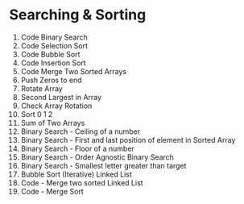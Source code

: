 
# Searching & Sorting

1.  Code Binary Search
2.  Code Selection Sort
3.  Code Bubble Sort
4.  Code Insertion Sort
5.  Code Merge Two Sorted Arrays
6.  Push Zeros to end
7.  Rotate Array
8.  Second Largest in Array
9.  Check Array Rotation
10. Sort 0 1 2
11. Sum of Two Arrays
12. Binary Search - Ceiling of a number
13. Binary Search - First and last position of element in Sorted Array
14. Binary Search - Floor of a number
15. Binary Search - Order Agnostic Binary Search
16. Binary Search - Smallest letter greater than target
17. Bubble Sort (Iterative) Linked List
18. Code - Merge two sorted Linked List
19. Code - Merge Sort
